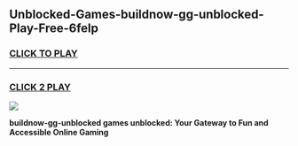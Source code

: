 
## Unblocked-Games-buildnow-gg-unblocked-Play-Free-6felp
<h3>
<a href="https://premium76.site?title=buildnow-gg-unblocked&ref=20M">CLICK TO PLAY</a></h3>
<hr>

<h3>
<a href="https://premium76.site?title=buildnow-gg-unblocked&ref=20M">CLICK 2 PLAY</a>
  
</h3>

<a href="https://premium76.site?title=buildnow-gg-unblocked&ref=19M"><img src="https://clearcache.store/games.png"></a>


**buildnow-gg-unblocked games unblocked: Your Gateway to Fun and Accessible Online Gaming**
